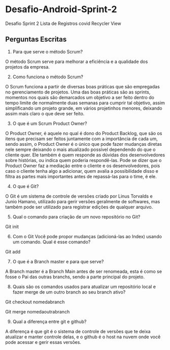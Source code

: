 # Desafio-Android-Sprint-2
Desafio Sprint 2 Lista de Registros covid Recycler View

<h2>Perguntas Escritas</h2>

1. Para que serve o método Scrum?

O método Scrum serve para melhorar a eficiência e a qualidade dos projetos da empresa.

2.	Como funciona o método Scrum?

O Scrum funciona a partir de diversas boas práticas que são empregadas no gerenciamento de projetos. Uma das boas práticas são as sprints, momentos nos quais são demarcados um objetivo a ser feito dentro do tempo limite de normalmente duas semanas para cumprir tal objetivo, assim simplificando um projeto grande, em vários projetinhos menores, deixando assim mais claro o que deve ser feito.

3.	O que é um Scrum Product Owner?

O Product Owner, é aquele no qual é dono do Product Backlog, que são os itens que precisam ser feitos juntamente com a importância de cada um, sendo assim, o Product Owner é o único que pode fazer mudanças diretas nele sempre deixando o mais atualizado possível dependendo do que o cliente quer. Ele também é quem responde as dúvidas dos desenvolvedores sobre histórias, ou indica quem poderia respondê-las. Pode se dizer que o Product Owner faz a mediação entre o cliente e os desenvolvedores, pois caso o cliente tenha algo a adicionar, quem avalia a possibilidade disso e filtra as partes mais importantes antes de repassá-las para o time, é ele.

4.	O que é Git?

O Git é um sistema de controle de versões criado por Linus Torvalds e Junio Hamano, utilizado para gerir versões geralmente de softwares, mas também pode ser utilizado para registrar edições de qualquer arquivo.

5.	Qual o comando para criação de um novo repositório no Git?

Git init

6.	Com o Git Você pode propor mudanças (adicioná-las ao Index) usando um comando. Qual é esse comando?

Git add

7.	O que é a Branch master e para que serve?

A Branch master é a Branch Main antes de ser renomeada, esta é como se fosse o Pai das outras branchs, sendo a parte principal do projeto.

8.	Quais são os comandos usados para atualizar um repositório local e fazer merge de um outro branch ao seu branch ativo?

Git checkout nomedabranch

Git merge nomedaoutrabranch

9.	Qual a diferença entre git e github?

A diferença é que git é o sistema de controle de versões que te deixa atualizar e manter controle delas, e o github é o host na nuvem onde você pode acessar e gerir essas versões.
